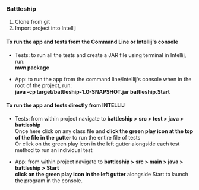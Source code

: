 ### Battleship ###

1. Clone from git
2. Import project into Intellij

#### To run the app and tests from the Command Line or Intellij's console ####

 - Tests:   to run all the tests and create a JAR file using terminal in Intellij, run:  
            **mvn package**

 - App:     to run the app from the command line/Intellij's console when in the root of the project, run:  
            **java -cp target/battleship-1.0-SNAPSHOT.jar battleship.Start**

#### To run the app and tests directly from INTELLIJ ####

 - Tests:   from within project navigate to **battleship > src > test > java > battleship**  
            Once here click on any class file and **click the green play icon at the top of the file in the gutter** to run the entire file of tests  
            Or click on the green play icon in the left gutter alongside each test method to run an individual test  

 - App:     from within project navigate to **battleship > src > main > java > battleship > Start**  
            **click on the green play icon in the left gutter** alongside Start to launch the program in the console.
